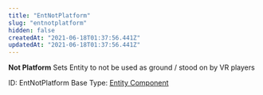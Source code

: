 ```yaml
---
title: "EntNotPlatform"
slug: "entnotplatform"
hidden: false
createdAt: "2021-06-18T01:37:56.441Z"
updatedAt: "2021-06-18T01:37:56.441Z"
---
```

**Not Platform**
Sets Entity to not be used as ground / stood on by VR players

ID: EntNotPlatform
Base Type: [Entity Component](doc:componententity)